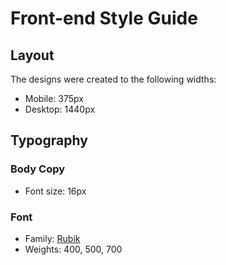 # Front-end Style Guide

## Layout

The designs were created to the following widths:

- Mobile: 375px
- Desktop: 1440px


## Typography

### Body Copy

- Font size: 16px

### Font

- Family: [Rubik](https://fonts.google.com/specimen/Rubik)
- Weights: 400, 500, 700
